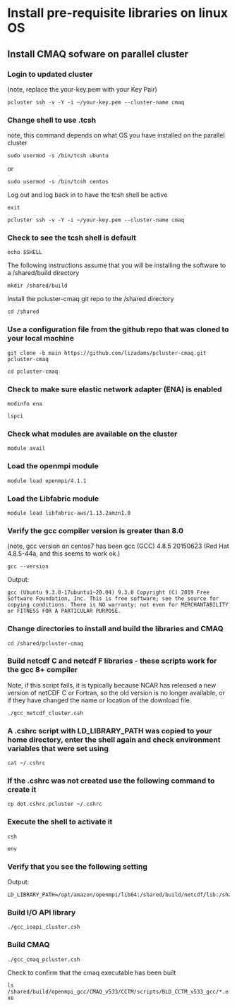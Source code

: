# Install pre-requisite libraries on linux OS

## Install CMAQ sofware on parallel cluster

### Login to updated cluster
(note, replace the your-key.pem with your Key Pair)

`pcluster ssh -v -Y -i ~/your-key.pem --cluster-name cmaq`


### Change shell to use .tcsh
note, this command depends on what OS you have installed on the parallel cluster

`sudo usermod -s /bin/tcsh ubuntu`

or

`sudo usermod -s /bin/tcsh centos`

Log out and log back in to have the tcsh shell be active

`exit`

`pcluster ssh -v -Y -i ~/your-key.pem --cluster-name cmaq`

### Check to see the tcsh shell is default

`echo $SHELL`


The following instructions assume that you will be installing the software to a /shared/build directory

`mkdir /shared/build`

Install the pcluster-cmaq git repo to the /shared directory

`cd /shared`

### Use a configuration file from the github repo that was cloned to your local machine

`git clone -b main https://github.com/lizadams/pcluster-cmaq.git pcluster-cmaq`


`cd pcluster-cmaq`

### Check to make sure elastic network adapter (ENA) is enabled

`modinfo ena`

`lspci`

### Check what modules are available on the cluster

`module avail`

### Load the openmpi module

`module load openmpi/4.1.1`

### Load the Libfabric module

`module load libfabric-aws/1.13.2amzn1.0`

### Verify the gcc compiler version is greater than 8.0
(note, gcc version on centos7 has been gcc (GCC) 4.8.5 20150623 (Red Hat 4.8.5-44a, and this seems to work ok.)

`gcc --version`

Output:

```
gcc (Ubuntu 9.3.0-17ubuntu1~20.04) 9.3.0 Copyright (C) 2019 Free Software Foundation, Inc. This is free software; see the source for copying conditions. There is NO warranty; not even for MERCHANTABILITY or FITNESS FOR A PARTICULAR PURPOSE.
```

### Change directories to install and build the libraries and CMAQ

`cd /shared/pcluster-cmaq`


### Build netcdf C and netcdf F libraries - these scripts work for the gcc 8+ compiler
Note, if this script fails, it is typically because NCAR has released a new version of netCDF C or Fortran, so the old version is no longer available, or if they have changed the name or location of the download file. 


`./gcc_netcdf_cluster.csh`

### A .cshrc script with LD_LIBRARY_PATH was copied to your home directory, enter the shell again and check environment variables that were set using

`cat ~/.cshrc`

### If the .cshrc was not created use the following command to create it

`cp dot.cshrc.pcluster ~/.cshrc`


### Execute the shell to activate it

`csh`

`env`

### Verify that you see the following setting

Output:

```
LD_LIBRARY_PATH=/opt/amazon/openmpi/lib64:/shared/build/netcdf/lib:/shared/build/netcdf/lib
```

### Build I/O API library

`./gcc_ioapi_cluster.csh`

### Build CMAQ

`./gcc_cmaq_pcluster.csh`

Check to confirm that the cmaq executable has been built

`ls /shared/build/openmpi_gcc/CMAQ_v533/CCTM/scripts/BLD_CCTM_v533_gcc/*.exe`
